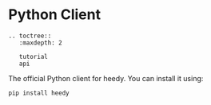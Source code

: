 # Python Client

```{eval-rst}
.. toctree::
   :maxdepth: 2

   tutorial
   api
```

The official Python client for heedy. You can install it using:

```
pip install heedy
```
